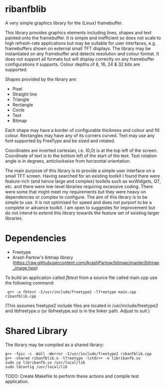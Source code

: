 # ribanfblib
A very simple graphics library for the (Linux) framebuffer.

This library provides graphics elements including lines, shapes and text painted onto the framebuffer. It is simple and inefficient so does not scale to high refresh-rate applications but may be suitable for user interfaces, e.g. framebuffers shown on external small TFT displays. The library may be instantiated on any framebuffer and detects resolution and colour format. It does not support all formats but will display correctly on any framebuffer configurations it supports. Colour depths of 8, 16, 24 & 32 bits are supported.

Shapes provided by the library are:

* Pixel
* Straight line
* Triangle
* Rectangle
* Circle
* Text
* Bitmap

Each shape may have a border of configurable thickness and colour and fill colour. Rectangles may have any of its corners curved. Text may use any font supported by FreeType and be sized and rotated.

Coordinates are inverted cartesian, i.e. (0,0) is at the top left of the screen. Coordinate of text is to the bottom left of the start of the text. Text rotation angle is in degrees, anticlockwise from horizontal orientation.

The main purpose of this library is to provide a simple user interface on a small TFT screen. Having searched for an existing toolkit I found there were feature-rich (and hence large and complex) toolkits such as wxWidgets, QT, etc. and there were low-level libraries requiring excessive coding. There were some that might meet my requirements but they were heavy on dependencies or complex to configure. The aim of this library is to be simple to use. It is not optimised for speed and does not purport to be a complete or advance toolkit. I am open to suggestes for improvement but do not intend to extend this library towards the feature set of existing larger libraries.

# Dependencies

* Freetype
* Arash Partow's bitmap library (https://raw.githubusercontent.com/ArashPartow/bitmap/master/bitmap_image.hpp)

To build an application called *fbtest* from a source file called main.cpp use the following command:

` g++ -o fbtest -I/usr/include/freetype2 -lfreetype main.cpp ribanfblib.cpp`

(This assumes freetype2 include files are located in /usr/include/freetype2 and libfreetype.o (or libfreetype.so) is in the linker path. Adjust to suit.)

# Shared Library

The library may be compiled as a shared library:

```
g++ -fpic -c -Wall -Werror -I/usr/include/freetype2 ribanfblib.cpp
g++ -shared ribanfblib.o -lfreetype -lstdc++ -o libribanfb.so
sudo cp libribanfb.so /usr/local/lib
sudo ldconfig /usr/local/lib
```

TODO: Create Makefile to perform these actions and compile test application.
